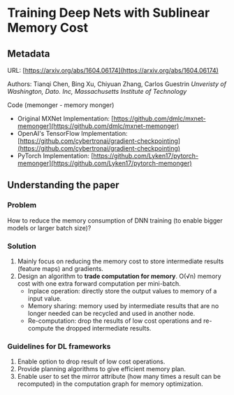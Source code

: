 # Training Deep Nets with Sublinear Memory Cost

## Metadata

URL: [https://arxiv.org/abs/1604.06174](https://arxiv.org/abs/1604.06174)

Authors: Tianqi Chen, Bing Xu, Chiyuan Zhang, Carlos Guestrin _Unveristy of Washington, Dato. Inc, Massachusetts Institute of Technology_

Code (memonger - memory monger)

* Original MXNet Implementation: [https://github.com/dmlc/mxnet-memonger](https://github.com/dmlc/mxnet-memonger)
* OpenAI's TensorFlow Implementation: [https://github.com/cybertronai/gradient-checkpointing](https://github.com/cybertronai/gradient-checkpointing)
* PyTorch Implementation: [https://github.com/Lyken17/pytorch-memonger](https://github.com/Lyken17/pytorch-memonger)

## Understanding the paper

### Problem

How to reduce the memory consumption of DNN training (to enable bigger models or larger batch size)?

### Solution

1. Mainly focus on reducing the memory cost to store intermediate results (feature maps) and gradients.
2. Design an algorithm to **trade computation for memory**. O(√n) memory cost with one extra forward computation per mini-batch.
   * Inplace operation: directly store the output values to memory of a input value.
   * Memory sharing: memory used by intermediate results that are no longer needed can be recycled and used in another node.
   * Re-computation: drop the results of low cost operations and re-compute the dropped intermediate results.

### Guidelines for DL frameworks

1. Enable option to drop result of low cost operations.
2. Provide planning algorithms to give efficient memory plan.
3. Enable user to set the mirror attribute (how many times a result can be recomputed) in the computation graph for memory optimization.
